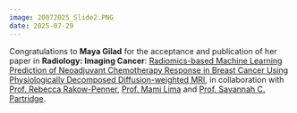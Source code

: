 ```yaml
---
image: 20072025_Slide2.PNG
date: 2025-07-29
---
```


Congratulations to **Maya Gilad** for the acceptance and publication of her 
paper in **Radiology: Imaging Cancer**: [Radiomics-based Machine Learning 
Prediction of Neoadjuvant Chemotherapy Response in Breast Cancer Using Physiologically Decomposed Diffusion-weighted MRI](https://pubs.rsna.org/doi/10.1148/rycan.240312), in collaboration with [Prof. Rebecca Rakow-Penner](https://www.linkedin.com/in/rebecca-rakow-penner-1186b08/), [Prof. Mami Lima](https://www.linkedin.com/in/mami-iima-b79a6836/?originalSubdomain=jp) and [Prof. Savannah C. Partridge](https://rad.uw.edu/people/Savannah-Partridge).
